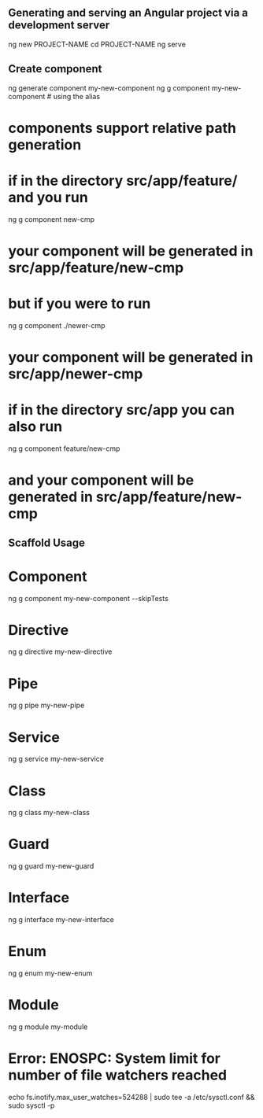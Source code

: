 ## Generating and serving an Angular project via a development server
  ng new PROJECT-NAME
  cd PROJECT-NAME
  ng serve

## Create component
  ng generate component my-new-component
  ng g component my-new-component # using the alias 
   
  # components support relative path generation 
  # if in the directory src/app/feature/ and you run 
  ng g component new-cmp
  # your component will be generated in src/app/feature/new-cmp 
  # but if you were to run 
  ng g component ./newer-cmp
  # your component will be generated in src/app/newer-cmp 
  # if in the directory src/app you can also run 
  ng g component feature/new-cmp
  # and your component will be generated in src/app/feature/new-cmp 


## Scaffold	Usage
# Component	
  ng g component my-new-component --skipTests

# Directive	
  ng g directive my-new-directive

# Pipe	
  ng g pipe my-new-pipe

# Service	
  ng g service my-new-service

# Class	
  ng g class my-new-class

# Guard	
  ng g guard my-new-guard
# Interface	
  ng g interface my-new-interface

# Enum	
  ng g enum my-new-enum

# Module	
  ng g module my-module


# Error: ENOSPC: System limit for number of file watchers reached
  echo fs.inotify.max_user_watches=524288 | sudo tee -a /etc/sysctl.conf && sudo sysctl -p
